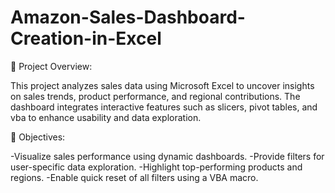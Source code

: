 # Amazon-Sales-Dashboard-Creation-in-Excel
📌 Project Overview:

This project analyzes sales data using Microsoft Excel to uncover insights on sales trends, product performance, and regional contributions. The dashboard integrates interactive features such as slicers, pivot tables, and vba to enhance usability and data exploration.

🎯 Objectives:

-Visualize sales performance using dynamic dashboards.
-Provide filters for user-specific data exploration.
-Highlight top-performing products and regions.
-Enable quick reset of all filters using a VBA macro.
